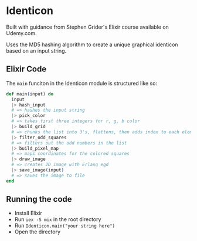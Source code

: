# Identicon
Built with guidance from Stephen Grider's Elixir course available on Udemy.com.

Uses the MD5 hashing algorithm to create a unique graphical identicon based on an input string.

## Elixir Code
The `main` funciton in the Identicon module is structured like so:

```elixir
def main(input) do
  input
  |> hash_input
  # => hashes the input string
  |> pick_color
  # => takes first three integers for r, g, b color
  |> build_grid
  # => chunks the list into 3's, flattens, then adds index to each element
  |> filter_odd_squares
  # => filters out the odd numbers in the list
  |> build_pixel_map
  # => maps coordinates for the colored squares
  |> draw_image
  # => creates 2D image with Erlang egd
  |> save_image(input)
  # => saves the image to file
end
```

## Running the code
- Install Elixir
- Run `iex -S mix` in the root directory
- Run `Identicon.main("your string here")`
- Open the directory
